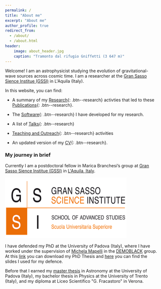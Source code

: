 ```yaml
---
permalink: /
title: "About me"
excerpt: "About me"
author_profile: true
redirect_from: 
  - /about/
  - /about.html
header:
    image: about_header.jpg
    caption: "Tramonto dal rifugio Gniffetti (3 647 m)"
---
```


Welcome! I am an astrophysicist studying the evolution of gravitational-wave sources across cosmic time. I am a researcher at the [Gran Sasso Sience Institue (GSSI)](https://www.gssi.it/) in L'Aquila (Italy).

In this website, you can find:

* A summary of my [Research](/research/){: .btn--research} activties that led to these [Publications](/publications/){: .btn--research}.

* The [Software](/software/){: .btn--research} I have developed for my research.

* A list of [Talks](/talks/){: .btn--research} 

* [Teaching and Outreach](/teachANDoutreach/){: .btn--research} activities

* An updated version of my [CV](/cv/){: .btn--research}.

### My journey in brief

Currently I am a postdoctoral fellow in Marica Branchesi’s group at [Gran Sasso Sience Institue (GSSI)](https://www.gssi.it/) in [L'Aquila, Italy](https://en.wikipedia.org/wiki/L'Aquila). 

<img src="/assets/images/GSSI-Logo-R.png"  width="400" height="200">


I have defended my PhD at the University of Padova (Italy), where I have worked under the supervision of [Michela Mapelli](http://web.pd.astro.it/mapelli/) in the [DEMOBLACK](https://demoblack.com/) group. At this [link](/assets/images/PhD_Thesis_Santoliquido_R.pdf) you can download my PhD Thesis and [here](/assets/images/PhD_defence.pdf) you can find the slides I used for my defence.

Before that I earned my [master thesis](https://thesis.unipd.it/handle/20.500.12608/22346) in Astronomy at the University of Padova (Italy), my bachelor thesis in Physics at the University of Trento (Italy), and my diploma at Liceo Scientifico "G. Fracastoro" in Verona.



